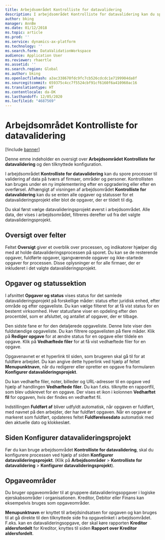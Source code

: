 ```yaml
---
title: Arbejdsområdet Kontrolliste for datavalidering
description: I arbejdsområdet Kontrolliste for datavalidering kan du spore processer til validering af data på tværs af firmaer, områder og personer. Kontrollisten kan bruges under en ny implementering efter en opgradering eller efter en overførsel.
author: bking
manager: AnnBe
ms.date: 01/12/2018
ms.topic: article
ms.prod: ''
ms.service: dynamics-ax-platform
ms.technology: ''
ms.search.form: DataValidationWorkspace
audience: Application User
ms.reviewer: rhaertle
ms.assetid: ''
ms.search.region: Global
ms.author: bking
ms.openlocfilehash: a3ac338670fdc9fc7cb526cdcdc1e7199904da8f
ms.sourcegitcommit: 659375c4cc7f5524cbf91cf6160f6a410960ac16
ms.translationtype: HT
ms.contentlocale: da-DK
ms.lasthandoff: 12/05/2020
ms.locfileid: "4687569"
---
```

# <a name="data-validation-checklist-workspace"></a>Arbejdsområdet Kontrolliste for datavalidering

[!include [banner](../includes/banner.md)]

Denne emne indeholder en oversigt over **Arbejdsområdet Kontrolliste for datavalidering** og den tilknyttede konfiguration.

I arbejdsområdet **Kontrolliste for datavalidering** kan du spore processer til validering af data på tværs af firmaer, områder og personer. Kontrollisten kan bruges under en ny implementering efter en opgradering eller efter en overførsel. Afhængigt af visningen af arbejdsområdet **Kontrolliste for datavalidering** kan du se enten alle opgaver og statusser for et datavalideringsprojekt eller blot de opgaver, der er tildelt til dig.

Du skal først vælge datavalideringsprojekt øverst i arbejdsområdet. Alle data, der vises i arbejdsområdet, filtreres derefter ud fra det valgte datavalideringsprojekt.

## <a name="summary-tiles"></a>Oversigt over felter

Feltet **Oversigt** giver et overblik over processen, og indikatorer hjælper dig med at holde datavalideringsprocessen på sporet. Du kan se de resterende opgaver, fuldførte opgaver, igangværende opgaver og ikke-startede opgaver for processen. Disse oplysninger er for alle firmaer, der er inkluderet i det valgte datavalideringsprojekt.

## <a name="tasks-and-status-section"></a>Opgaver og statussektion

I afsnittet **Opgaver og status** vises status for det samlede datavalideringsprojekt på forskellige måder: status efter juridisk enhed, efter område og efter opgaveliste. Du kan vælge filteret for at få vist status for en bestemt virksomhed. Hver statusfane viser en opdeling efter den procentdel, som er afsluttet, og antallet af opgaver, der er tilbage.

Den sidste fane er for den detaljerede opgaveliste. Denne liste viser den fuldstændige opgaveliste.
Du kan filtrere opgavelisten på flere måder. Klik på **Rediger opgave** for at ændre status for en opgave eller tildele en opgave. Klik på **Vedhæftede filer** for at få vist vedhæftede filer for en opgave.

Opgavenavnet er et hyperlink til siden, som brugeren skal gå til for at fuldføre arbejdet. Du kan angive dette hyperlink ved hjælp af feltet **Menupunktnavn**, når du redigerer eller opretter en opgave fra formularen **Konfigurer datavalideringsprojekt**.

Du kan vedhæfte filer, noter, billeder og URL-adresser til en opgave ved hjælp af handlingen **Vedhæftede filer**. Du kan f.eks. tilknytte en rapportfil, som blev udskrevet for en opgave. Der vises et ikon i kolonnen **Vedhæftet fil** for opgaven, hvis der findes en vedhæftet fil.

Indstillingen **Fuldført af** bliver udfyldt automatisk, når opgaven er fuldført, med navnet på den arbejder, der har fuldført opgaven. Når en opgave er markeret som fuldført, opdateres feltet **Fuldførelsesdato** automatisk med den aktuelle dato og klokkeslæt.

## <a name="configure-data-validation-project-page"></a>Siden Konfigurer datavalideringsprojekt

Før du kan bruge arbejdsområdet **Kontrolliste for datavalidering**, skal du konfigurere processen ved hjælp af siden **Konfigurer datavalideringsprojekt**. (Klik på **Arbejdsområder** \> **Kontrolliste for datavalidering** \> **Konfigurer datavalideringsprojekt**).

## <a name="task-areas"></a>Opgaveområder

Du bruger opgaveområder til at gruppere datavalideringsopgaver i logiske ejerskabsområder i organisationen. Kreditor, Debitor eller Finans kan eksempelvis bruges som opgaveområder.

**Menupunktnavn** er knyttet til arbejdsindsatsen for opgaven og kan bruges til at gå direkte til den tilknyttede side fra opgavelinket i arbejdsområdet. F.eks. kan en datavalideringsopgave, der skal køre rapporten **Kreditor aldersfordelt** for Kreditor, knyttes til siden **Rapport over Kreditor aldersfordelt**.

